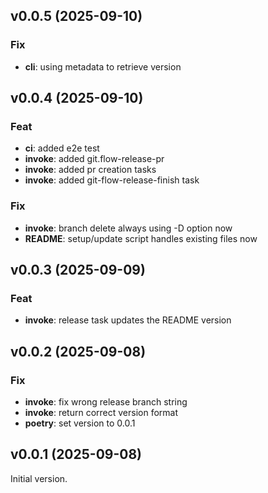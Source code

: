 ## v0.0.5 (2025-09-10)

### Fix

- **cli**: using metadata to retrieve version

## v0.0.4 (2025-09-10)

### Feat

- **ci**: added e2e test
- **invoke**: added git.flow-release-pr
- **invoke**: added pr creation tasks
- **invoke**: added git-flow-release-finish task

### Fix

- **invoke**: branch delete always using -D option now
- **README**: setup/update script handles existing files now

## v0.0.3 (2025-09-09)

### Feat

- **invoke**: release task updates the README version

## v0.0.2 (2025-09-08)

### Fix

- **invoke**: fix wrong release branch string
- **invoke**: return correct version format
- **poetry**: set version to 0.0.1

## v0.0.1 (2025-09-08)

Initial version.
